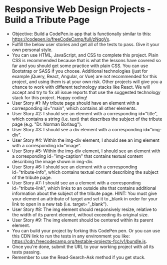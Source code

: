 # Responsive Web Design Projects - Build a Tribute Page 

- Objective: Build a CodePen.io app that is functionally similar to this: https://codepen.io/freeCodeCamp/full/zNqgVx. 
- Fulfill the below user stories and get all of the tests to pass. Give it your own personal style. 
- You can use HTML, JavaScript, and CSS to complete this project. Plain CSS is recommended because that is what the lessons have covered so far and you should get some practice with plain CSS. You can use Bootstrap or SASS if you choose. Additional technologies (just for example jQuery, React, Angular, or Vue) are not recommended for this project, and using them is at your own risk. Other projects will give you a chance to work with different technology stacks like React. We will accept and try to fix all issue reports that use the suggested technology stack for this project. Happy coding! 
- User Story #1: My tribute page should have an element with a corresponding id="main", which contains all other elements. 
- User Story #2: I should see an element with a corresponding id="title", which contains a string (i.e. text) that describes the subject of the tribute page (e.g. "Dr. Norman Borlaug"). 
- User Story #3: I should see a div element with a corresponding id="img-div". 
- User Story #4: Within the img-div element, I should see an img element with a corresponding id="image". 
- User Story #5: Within the img-div element, I should see an element with a corresponding id="img-caption" that contains textual content describing the image shown in img-div. 
- User Story #6: I should see an element with a corresponding id="tribute-info", which contains textual content describing the subject of the tribute page. 
- User Story #7: I should see an a element with a corresponding id="tribute-link", which links to an outside site that contains additional information about the subject of the tribute page. HINT: You must give your element an attribute of target and set it to _blank in order for your link to open in a new tab (i.e. target="_blank"). 
- User Story #8: The img element should responsively resize, relative to the width of its parent element, without exceeding its original size. 
- User Story #9: The img element should be centered within its parent element. 
- You can build your project by forking this CodePen pen. Or you can use this CDN link to run the tests in any environment you like: https://cdn.freecodecamp.org/testable-projects-fcc/v1/bundle.js. 
- Once you're done, submit the URL to your working project with all its tests passing. 
- Remember to use the Read-Search-Ask method if you get stuck.
